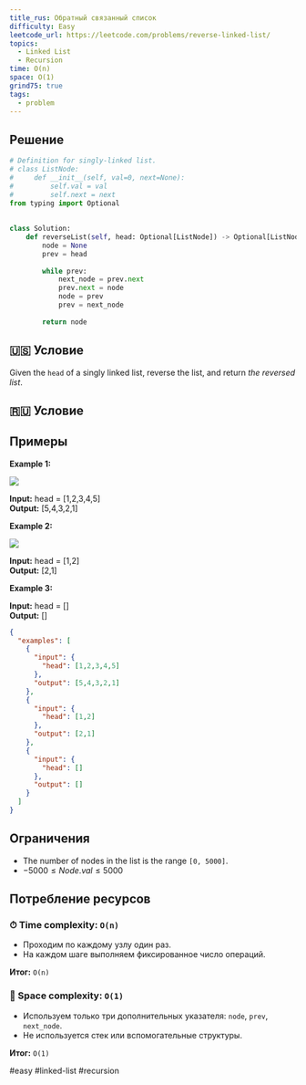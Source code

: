 ```yaml
---
title_rus: Обратный связанный список
difficulty: Easy
leetcode_url: https://leetcode.com/problems/reverse-linked-list/
topics:
  - Linked List
  - Recursion
time: O(n)
space: O(1)
grind75: true
tags:
  - problem
---
```


## Решение

```python
# Definition for singly-linked list.  
# class ListNode:  
#     def __init__(self, val=0, next=None):  
#         self.val = val  
#         self.next = next  
from typing import Optional  
  
  
class Solution:  
    def reverseList(self, head: Optional[ListNode]) -> Optional[ListNode]:  
        node = None  
        prev = head  
  
        while prev:  
            next_node = prev.next  
            prev.next = node  
            node = prev  
            prev = next_node  
  
        return node
```

## 🇺🇸 Условие

Given the `head` of a singly linked list, reverse the list, and return _the reversed list_.

## 🇷🇺 Условие

<!-- Место для вставки перевода на русском языке -->

## Примеры

**Example 1:**

![](https://assets.leetcode.com/uploads/2021/02/19/rev1ex1.jpg)

**Input:** head = [1,2,3,4,5]  
**Output:** [5,4,3,2,1]  

**Example 2:**

![](https://assets.leetcode.com/uploads/2021/02/19/rev1ex2.jpg)

**Input:** head = [1,2]  
**Output:** [2,1]  

**Example 3:**

**Input:** head = []  
**Output:** []  

```json
{
  "examples": [
    {
      "input": {
        "head": [1,2,3,4,5]
      },
      "output": [5,4,3,2,1]
    },
    {
      "input": {
        "head": [1,2]
      },
      "output": [2,1]
    },
    {
      "input": {
        "head": []
      },
      "output": []
    }
  ]
}
```

## Ограничения

- The number of nodes in the list is the range `[0, 5000]`.
- $-5000 \leq Node.val \leq 5000$

## Потребление ресурсов
### ⏱ Time complexity: `O(n)`

- Проходим по каждому узлу один раз.
- На каждом шаге выполняем фиксированное число операций.

**Итог:** `O(n)`

### 🧠 Space complexity: `O(1)`

- Используем только три дополнительных указателя: `node`, `prev`, `next_node`.
- Не используется стек или вспомогательные структуры.

**Итог:** `O(1)`

#easy #linked-list #recursion

